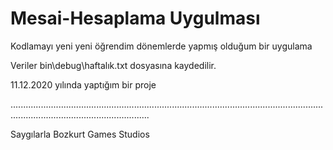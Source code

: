 # Mesai-Hesaplama Uygulması

Kodlamayı yeni yeni öğrendim dönemlerde yapmış olduğum bir uygulama

 Veriler bin\debug\haftalık.txt dosyasına kaydedilir.
 
 11.12.2020 yılında yaptığım bir proje

...................................................................................................................................................................................

Saygılarla Bozkurt Games Studios
